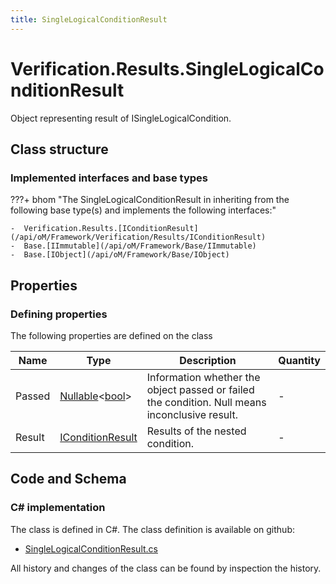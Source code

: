 ```yaml
---
title: SingleLogicalConditionResult
---
```


# Verification.Results.SingleLogicalConditionResult

Object representing result of ISingleLogicalCondition.

## Class structure

### Implemented interfaces and base types

???+ bhom "The SingleLogicalConditionResult in inheriting from the following base type(s) and implements the following interfaces:"

    -  Verification.Results.[IConditionResult](/api/oM/Framework/Verification/Results/IConditionResult)
    -  Base.[IImmutable](/api/oM/Framework/Base/IImmutable)
    -  Base.[IObject](/api/oM/Framework/Base/IObject)


## Properties



### Defining properties

The following properties are defined on the class

| Name             | Type             | Description      | Quantity         |
|------------------|------------------|------------------|------------------|
| Passed | [Nullable](https://learn.microsoft.com/en-us/dotnet/api/System.Nullable-1?view=netstandard-2.0)&lt;[bool](https://learn.microsoft.com/en-us/dotnet/api/System.Boolean?view=netstandard-2.0)&gt; | Information whether the object passed or failed the condition. Null means inconclusive result. | - |
| Result | [IConditionResult](/api/oM/Framework/Verification/Results/IConditionResult) | Results of the nested condition. | - |


## Code and Schema

### C# implementation

The class is defined in C#. The class definition is available on github:

- [SingleLogicalConditionResult.cs](https://github.com/BHoM/BHoM/blob/develop/Verification_oM/Results/Conditions/SingleLogicalConditionResult.cs)

All history and changes of the class can be found by inspection the history.
